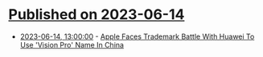 # [Published on 2023-06-14](index.md)

* [2023-06-14, 13:00:00](https://apple.slashdot.org/story/23/06/14/0739225/apple-faces-trademark-battle-with-huawei-to-use-vision-pro-name-in-china?utm_source=rss1.0mainlinkanon&utm_medium=feed) - [Apple Faces Trademark Battle With Huawei To Use 'Vision Pro' Name In China](https://apple.slashdot.org/story/23/06/14/0739225/apple-faces-trademark-battle-with-huawei-to-use-vision-pro-name-in-china?utm_source=rss1.0mainlinkanon&utm_medium=feed)
